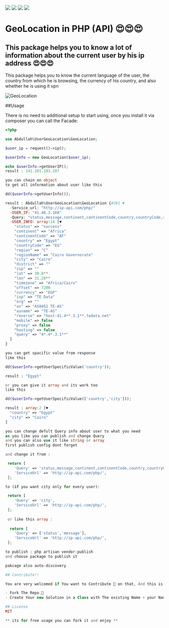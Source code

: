 ![](https://img.shields.io/github/issues/AbdullahKaram-Dev/GeoLocation-Package)
![](https://img.shields.io/github/forks/AbdullahKaram-Dev/GeoLocation-Package)
![](https://img.shields.io/github/license/AbdullahKaram-Dev/GeoLocation-Package)
![](https://img.shields.io/twitter/url?url=https%3A%2F%2Fgithub.com%2FAbdullahKaram-Dev%2FGeoLocation-Package)

# GeoLocation in PHP (API) 😍😍😍

## This package helps you to know a lot of information about the current user by his ip address 😍😍😍


This package helps you to know the current language of the user, the country from which he is browsing, the currency of his country, and also whether he is using it vpn

![GeoLocation](https://avatars.githubusercontent.com/u/38139028?v=4)

##Usage

There is no need to additional setup to start using, once you install it via composer you can call the Facade:

```php
<?php

use Abdullah\UserGeoLocation\GeoLocation;

$user_ip = request()->ip();

$userInfo = new GeoLocation($user_ip);

echo $userInfo->getUserIP();
result : 141.201.183.207

you can chain on object 
to get all information about user like this

dd($userInfo->getUserInfo());

result : Abdullah\UserGeoLocation\GeoLocation {#281 ▼
  -Service_url: "http://ip-api.com/php/"
  -USER_IP: "41.46.3.168"
  -Query: "status,message,continent,continentCode,country,countryCode,region,regionName,city,district,zip,lat,lon,timezone,offset,currency,isp,org,as,asname,reverse,mobile,proxy,hosting,query ◀"
  -USER_INFO: array:24 [▼
    "status" => "success"
    "continent" => "Africa"
    "continentCode" => "AF"
    "country" => "Egypt"
    "countryCode" => "EG"
    "region" => "C"
    "regionName" => "Cairo Governorate"
    "city" => "Cairo"
    "district" => ""
    "zip" => ""
    "lat" => 30.0**
    "lon" => 31.28**
    "timezone" => "Africa/Cairo"
    "offset" => 7200
    "currency" => "EGP"
    "isp" => "TE Data"
    "org" => ""
    "as" => "AS8452 TE-AS"
    "asname" => "TE-AS"
    "reverse" => "host-41.4**.3.1**.tedata.net"
    "mobile" => false
    "proxy" => false
    "hosting" => false
    "query" => "4*.4*.3.1**"
  ]
}

you can get spacific value from response 
like this 

dd($userInfo->getUserSpecificValue('country'));

result : "Egypt"

or you can give it array and its work too
like this 

dd($userInfo->getUserSpecificValue(['country','city']));

result : array:2 [▼
  "country" => "Egypt"
  "city" => "Cairo"
]

you can change defult Query info about user to what you need 
as you like you can publish and change Query 
and you can also use it like string or array
first publish config dont forget

and change it from : 

 return [
    'Query' => 'status,message,continent,continentCode,country,countryCode,region,regionName,city,district,zip,lat,lon,timezone,offset,currency,isp,org,as,asname,reverse,mobile,proxy,hosting,query',
    'ServiceUrl' => 'http://ip-api.com/php/',
 ];

to (if you want city only for every user):

 return [
    'Query' => 'city',
    'ServiceUrl' => 'http://ip-api.com/php/',
 ];
 
 or like this array : 
 
  return [
    'Query' => ['status','message'],
    'ServiceUrl' => 'http://ip-api.com/php/',
 ];

to publish : php artisan vendor:publish 
and choose package to publish it

pakcage also auto-discovery

## Contribute!!

You are very welcomed if You want to Contribute 🥳 on that, And this is How :

- Fork The Repo.📂
- Create Your new Solution in a Class with The existing Name + your Name + your email . 🚀

## License
MIT

** its for free usage you can fork it and enjoy **
